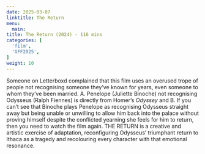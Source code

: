 ```yaml
---
date: 2025-03-07
linktitle: The Return
menu:
  main:
title: The Return (2024) - 116 mins
categories: [
  'film',
  'GFF2025',
]
weight: 10
---
```


Someone on Letterboxd complained that this film uses an overused trope of people not recognising someone they’ve known for years, even someone to whom they’ve been married. A. Penelope (Juliette Binoche) not recognising Odysseus (Ralph Fiennes) is directly from Homer’s *Odyssey* and B. If you can’t see that Binoche plays Penelope as recognising Odysseus straight away but being unable or unwilling to allow him back into the palace without proving himself despite the conflicted yearning she feels for him to return, then you need to watch the film again. THE RETURN is a creative and artistic exercise of adaptation, reconfiguring Odysseus’ triumphant return to Ithaca as a tragedy and recolouring every character with that emotional resonance. 